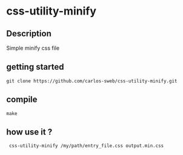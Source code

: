 # css-utility-minify

## Description

Simple minify css file

## getting started

```console
git clone https://github.com/carlos-sweb/css-utility-minify.git
```

## compile

```console
make
```

## how use it ?

```console
 css-utility-minify /my/path/entry_file.css output.min.css
```